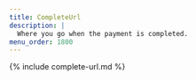 ```yaml
---
title: CompleteUrl
description: |
  Where you go when the payment is completed.
menu_order: 1800
---
```


{% include complete-url.md %}

